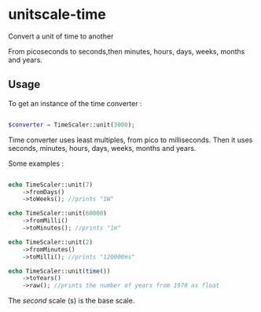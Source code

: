 # unitscale-time
Convert a unit of time to another

From picoseconds to seconds,then minutes, hours, days, weeks, months and years.

## Usage

To get an instance of the time converter :

```php

$converter = TimeScaler::unit(3000);

```

Time converter uses least multiples, from pico to milliseconds.
Then it uses seconds, minutes, hours, days, weeks, months and years.

Some examples :

```php

echo TimeScaler::unit(7)
    ->fromDays()
    ->toWeeks(); //prints "1W"

echo TimeScaler::unit(60000)
    ->fromMilli()
    ->toMinutes(); //prints "1m"

echo TimeScaler::unit(2)
    ->fromMinutes()
    ->toMilli(); //prints "120000ms"

echo TimeScaler::unit(time())
    ->toYears()
    ->raw(); //prints the number of years from 1970 as float

```

The _second_ scale (s) is the base scale.
